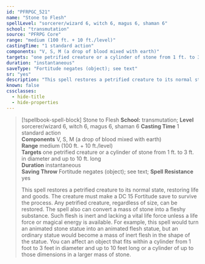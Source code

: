 ```yaml
---
id: "PFRPGC_521"
name: "Stone to Flesh"
spellLevel: "sorcerer/wizard 6, witch 6, magus 6, shaman 6"
school: "transmutation"
source: "PFRPG Core"
range: "medium (100 ft. + 10 ft./level)"
castingTime: "1 standard action"
components: "V, S, M (a drop of blood mixed with earth)"
targets: "one petrified creature or a cylinder of stone from 1 ft. to 3 ft. in diameter and up to 10 ft. long"
duration: "instantaneous"
saveType: "Fortitude negates (object); see text"
sr: "yes"
description: "This spell restores a petrified creature to its normal state, restoring life and goods. The creature must make a DC 15 Fortitude save to survive the process. Any petrified creature, regardless of size, can be restored. The spell also can convert a mass of stone into a fleshy substance. Such flesh is inert and lacking a vital life force unless a life force or magical energy is available. For example, this spell would turn an animated stone statue into an animated flesh statue, but an ordinary statue would become a mass of inert flesh in the shape of the statue. You can affect an object that fits within a cylinder from 1 foot to 3 feet in diameter and up to 10 feet long or a cylinder of up to those dimensions in a larger mass of stone."
known: false
cssclasses:
  - hide-title
  - hide-properties
---
```


> [!spellbook-spell-block] Stone to Flesh
> **School:** transmutation; **Level** sorcerer/wizard 6, witch 6, magus 6, shaman 6
> **Casting Time** 1 standard action  
> **Components** V, S, M (a drop of blood mixed with earth)  
> **Range** medium (100 ft. + 10 ft./level)  
> **Targets** one petrified creature or a cylinder of stone from 1 ft. to 3 ft. in diameter and up to 10 ft. long  
> **Duration** instantaneous  
> **Saving Throw** Fortitude negates (object); see text; **Spell Resistance** yes
> 
> This spell restores a petrified creature to its normal state, restoring life and goods. The creature must make a DC 15 Fortitude save to survive the process. Any petrified creature, regardless of size, can be restored. The spell also can convert a mass of stone into a fleshy substance. Such flesh is inert and lacking a vital life force unless a life force or magical energy is available. For example, this spell would turn an animated stone statue into an animated flesh statue, but an ordinary statue would become a mass of inert flesh in the shape of the statue. You can affect an object that fits within a cylinder from 1 foot to 3 feet in diameter and up to 10 feet long or a cylinder of up to those dimensions in a larger mass of stone.